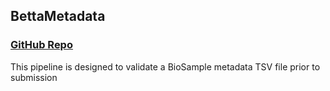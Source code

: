 ## BettaMetadata

### [GitHub Repo](https://github.com/transcript/BettaMetaData)

This pipeline is designed to validate a BioSample metadata TSV file prior to submission